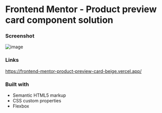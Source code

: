 # Frontend Mentor - Product preview card component solution

### Screenshot
![image](https://user-images.githubusercontent.com/97343452/189666401-16d92177-0c8a-4edf-b4aa-f1dd2eb97e94.png)

### Links
https://frontend-mentor-product-preview-card-beige.vercel.app/

### Built with

- Semantic HTML5 markup
- CSS custom properties
- Flexbox
